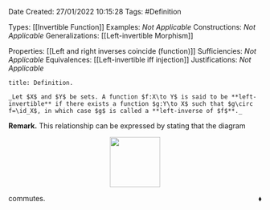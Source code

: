 <div class="topSpace"></div>

Date Created: 27/01/2022 10:15:28
Tags: #Definition

Types: [[Invertible Function]]
Examples: _Not Applicable_
Constructions: _Not Applicable_
Generalizations: [[Left-invertible Morphism]]

Properties: [[Left and right inverses coincide (function)]]
Sufficiencies: _Not Applicable_
Equivalences: [[Left-invertible iff injection]]
Justifications: _Not Applicable_

``` ad-Definition
title: Definition.

_Let $X$ and $Y$ be sets. A function $f:X\to Y$ is said to be **left-invertible** if there exists a function $g:Y\to X$ such that $g\circ f=\id_X$, in which case $g$ is called a **left-inverse of $f$**._

```

**Remark.** This relationship can be expressed by stating that the diagram

<center><img src="app://local/home/zhao/Dropbox/MathWiki/Images/2022-02-09_223050/image.svg", width=100></center>

commutes.<span style="float:right;">$\blacklozenge$</span>
